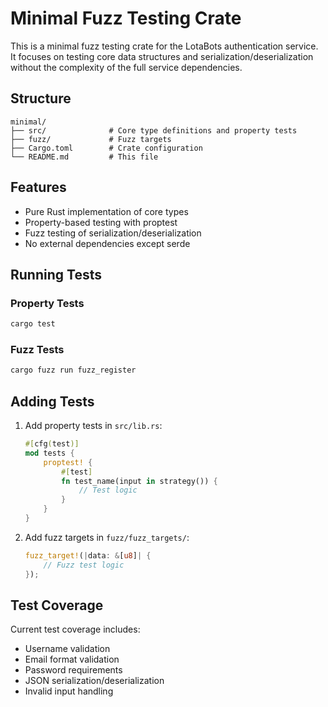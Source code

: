# Minimal Fuzz Testing Crate

This is a minimal fuzz testing crate for the LotaBots authentication service. It focuses on testing core data structures and serialization/deserialization without the complexity of the full service dependencies.

## Structure

```
minimal/
├── src/              # Core type definitions and property tests
├── fuzz/             # Fuzz targets
├── Cargo.toml        # Crate configuration
└── README.md         # This file
```

## Features

- Pure Rust implementation of core types
- Property-based testing with proptest
- Fuzz testing of serialization/deserialization
- No external dependencies except serde

## Running Tests

### Property Tests
```bash
cargo test
```

### Fuzz Tests
```bash
cargo fuzz run fuzz_register
```

## Adding Tests

1. Add property tests in `src/lib.rs`:
   ```rust
   #[cfg(test)]
   mod tests {
       proptest! {
           #[test]
           fn test_name(input in strategy()) {
               // Test logic
           }
       }
   }
   ```

2. Add fuzz targets in `fuzz/fuzz_targets/`:
   ```rust
   fuzz_target!(|data: &[u8]| {
       // Fuzz test logic
   });
   ```

## Test Coverage

Current test coverage includes:
- Username validation
- Email format validation
- Password requirements
- JSON serialization/deserialization
- Invalid input handling

